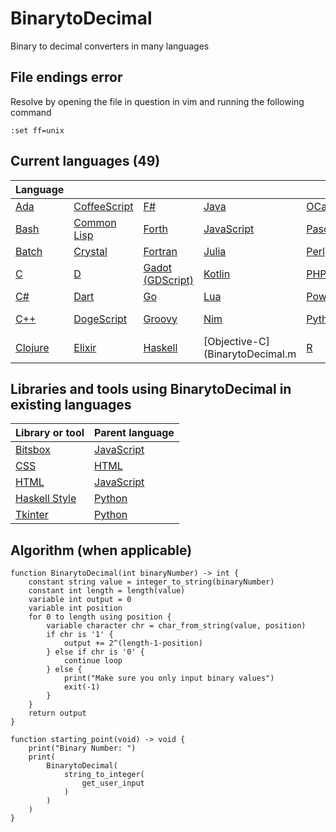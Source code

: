 # BinarytoDecimal

Binary to decimal converters in many languages

## File endings error

Resolve by opening the file in question in vim and running the following command

```vim
:set ff=unix
```

## Current languages (49)

| Language                       |                                        |                                        |                                  |                                   |                                 |                                    |
| ------------------------------ | -------------------------------------- | -------------------------------------- | -------------------------------- | --------------------------------- | ------------------------------- | ---------------------------------- |
| [Ada](BinarytoDecimal.adb)     | [CoffeeScript](BinarytoDecimal.coffee) | [F#](BinarytoDecimal.fsx)              | [Java](BinarytoDecimal.java)     | [OCaml](BinarytoDecimal.ml)       | [Reason](BinarytoDecimal.re)    | [Swift](BinarytoDecimal.swift)     |
| [Bash](BinarytoDecimal.sh)     | [Common Lisp](BinarytoDecimal.lsp)     | [Forth](BinarytoDecimal.fth)           | [JavaScript](BinarytoDecimal.js) | [Pascal](BinarytoDecimal.pas)     | [Rescript](BinarytoDecimal.res) | [Tcl](BinarytoDecimal.tcl)         |
| [Batch](BinarytoDecimal.bat)   | [Crystal](BinarytoDecimal.cr)          | [Fortran](BinarytoDecimal.f90)         | [Julia](BinarytoDecimal.jl)      | [Perl](BinarytoDecimal.pl)        | [Ruby](BinarytoDecimal.rb)      | [TypeScript](BinarytoDecimal.ts)   |
| [C](BinarytoDecimal.c)         | [D](BinarytoDecimal.d)                 | [Gadot (GDScript)](BinarytoDecimal.gd) | [Kotlin](BinarytoDecimal.kt)     | [PHP](BinarytoDecimal.php)        | [Rust](BinarytoDecimal.rs)      | [V](BinarytoDecimal.v)             |
| [C#](BinarytoDecimal.cs)       | [Dart](BinarytoDecimal.dart)           | [Go](BinarytoDecimal.go)               | [Lua](BinarytoDecimal.lua)       | [Powershell](BinarytoDecimal.ps1) | [Scala](BinarytoDecimal.scala)  | [Vala](BinarytoDecimal.vala)       |
| [C++](BinarytoDecimal.cpp)     | [DogeScript](BinarytoDecimal.djs)      | [Groovy](BinarytoDecimal.gvy)          | [Nim](BinarytoDecimal.nim)       | [Python](BinarytoDecimal.py)      | [Scheme](BinarytoDecimal.scm    | [Visual Basic](BinarytoDecimal.vb) |
| [Clojure](BinarytoDecimal.clj) | [Elixir](BinarytoDecimal.exs)          | [Haskell](BinarytoDecimal.hs)          | [Objective-C](BinarytoDecimal.m  | [R](BinarytoDecimal.r)            | [Scratch](BinarytoDecimal.sb3   | [Zig](BinarytoDecimal.zig)         |

## Libraries and tools using BinarytoDecimal in existing languages

| Library or tool                                   | Parent language                  |
| ------------------------------------------------- | -------------------------------- |
| [Bitsbox](BinarytoDecimal.bitsbox.js)             | [JavaScript](BinarytoDecimal.js) |
| [CSS](BinarytoDecimal.css)                        | [HTML](BinarytoDecimal.html)     |
| [HTML](BinarytoDecimal.html)                      | [JavaScript](BinarytoDecimal.js) |
| [Haskell Style](BinarytoDecimal.haskell_style.py) | [Python](BinarytoDecimal.py)     |
| [Tkinter](BinarytoDecimal.tkinter.py)             | [Python](BinarytoDecimal.py)     |

## Algorithm (when applicable)

```pseudocode
function BinarytoDecimal(int binaryNumber) -> int {
    constant string value = integer_to_string(binaryNumber)
    constant int length = length(value)
    variable int output = 0
    variable int position
    for 0 to length using position {
        variable character chr = char_from_string(value, position)
        if chr is '1' {
            output += 2^(length-1-position)
        } else if chr is '0' {
            continue loop
        } else {
            print("Make sure you only input binary values")
            exit(-1)
        }
    }
    return output
}

function starting_point(void) -> void {
    print("Binary Number: ")
    print(
        BinarytoDecimal(
            string_to_integer(
                get_user_input
            )
        )
    )
}
```
